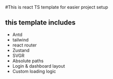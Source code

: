 #This is react TS template for easier project setup

## this template includes

- Antd
- tailwind
- react router
- Zustand
- SVGR
- Absolute paths
- Login & dashboard layout
- Custom loading logic
